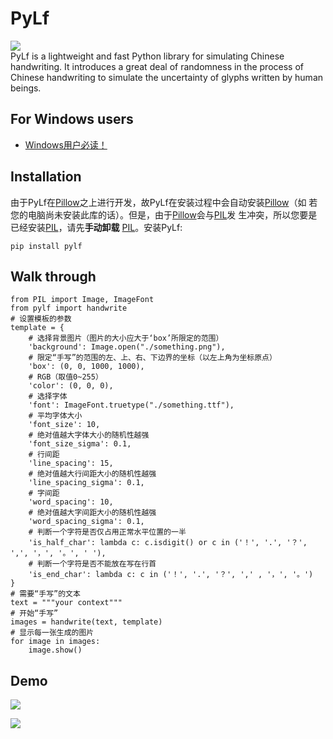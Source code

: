 # PyLf
![](./demo/out/I_can_eat_glass.jpg) <br>
PyLf is a lightweight and fast Python library for simulating Chinese handwriting. It introduces a great deal of 
randomness in the process of Chinese handwriting to simulate the uncertainty of glyphs written by human beings.
## For Windows users
* [Windows用户必读！](https://github.com/Gsllchb/PyLf/wiki/Windows%E7%94%A8%E6%88%B7%E5%BF%85%E8%AF%BB%EF%BC%81)
## Installation
由于PyLf在[Pillow](https://python-pillow.org/)之上进行开发，故PyLf在安装过程中会自动安装[Pillow](https://python-pillow.org/)（如
若您的电脑尚未安装此库的话）。但是，由于[Pillow](https://python-pillow.org/)会与[PIL](http://www.pythonware.com/products/pil/)发
生冲突，所以您要是已经安装[PIL](http://www.pythonware.com/products/pil/)，请先**手动卸载**
[PIL](http://www.pythonware.com/products/pil/)。安装PyLf:

    pip install pylf

## Walk through

    from PIL import Image, ImageFont
    from pylf import handwrite
    # 设置模板的参数
    template = {
        # 选择背景图片（图片的大小应大于‘box’所限定的范围）
        'background': Image.open("./something.png"),  
        # 限定“手写”的范围的左、上、右、下边界的坐标（以左上角为坐标原点）
        'box': (0, 0, 1000, 1000),
        # RGB（取值0~255）
        'color': (0, 0, 0),  
        # 选择字体
        'font': ImageFont.truetype("./something.ttf"),  
        # 平均字体大小
        'font_size': 10,
        # 绝对值越大字体大小的随机性越强  
        'font_size_sigma': 0.1,
        # 行间距
        'line_spacing': 15,
        # 绝对值越大行间距大小的随机性越强  
        'line_spacing_sigma': 0.1,
        # 字间距
        'word_spacing': 10,
        # 绝对值越大字间距大小的随机性越强  
        'word_spacing_sigma': 0.1,
        # 判断一个字符是否仅占用正常水平位置的一半
        'is_half_char': lambda c: c.isdigit() or c in ('！', '.', '？', ',', '，', '。', ' '),
        # 判断一个字符是否不能放在写在行首
        'is_end_char': lambda c: c in ('！', '.', '？', ',' , '，', '。')
    }
    # 需要“手写”的文本
    text = """your context"""
    # 开始“手写”
    images = handwrite(text, template)
    # 显示每一张生成的图片
    for image in images:
        image.show()

## Demo
![](./demo/out/I_can_eat_glass.jpg)

![](./demo/out/shuli.jpg)
